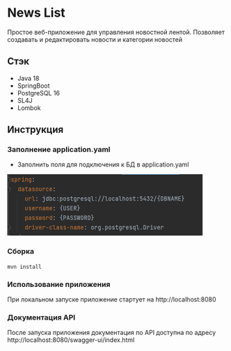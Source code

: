 # News List

Простое веб-приложение для управления новостной лентой. Позволяет создавать и редактировать новости и категории новостей

## Стэк
* Java 18
* SpringBoot
* PostgreSQL 16
* SL4J
* Lombok

## Инструкция
### Заполнение application.yaml
* Заполнить поля для подключения к БД в application.yaml

![img.png](img/img_1.png)

### Сборка
```shell
mvn install
```

### Использование приложения
При локальном запуске приложение стартует на http://localhost:8080

### Документация API
После запуска приложения документация по API доступна по адресу http://localhost:8080/swagger-ui/index.html

